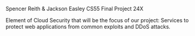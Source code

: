 Spencer Reith & Jackson Easley
CS55 Final Project
24X

Element of Cloud Security that will be the focus of our project:
Services to protect web applications from common exploits and DDoS attacks.

